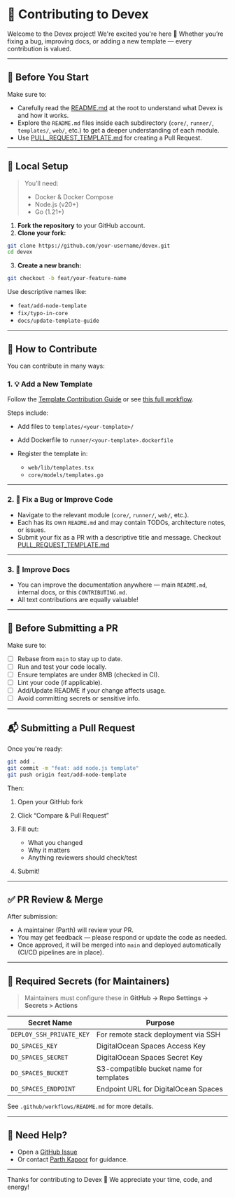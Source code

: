 # 👥 Contributing to Devex

Welcome to the Devex project! We're excited you're here 🎉
Whether you’re fixing a bug, improving docs, or adding a new template — every contribution is valued.

---

## 📖 Before You Start

Make sure to:

- Carefully read the [README.md](../README.md) at the root to understand what Devex is and how it works.
- Explore the `README.md` files inside each subdirectory (`core/`, `runner/`, `templates/`, `web/`, etc.) to get a deeper understanding of each module.
- Use [PULL_REQUEST_TEMPLATE.md](../PULL_REQUEST_TEMPLATE) for creating a Pull Request.

---

## 🔧 Local Setup

> You’ll need:
> - Docker & Docker Compose
> - Node.js (v20+)
> - Go (1.21+)

1. **Fork the repository** to your GitHub account.
2. **Clone your fork:**

```bash
git clone https://github.com/your-username/devex.git
cd devex
````

3. **Create a new branch:**

```bash
git checkout -b feat/your-feature-name
```

Use descriptive names like:

* `feat/add-node-template`
* `fix/typo-in-core`
* `docs/update-template-guide`

---

## 🚀 How to Contribute

You can contribute in many ways:

### 1. 💡 Add a New Template

Follow the [Template Contribution Guide](./templates/README.md) or see [this full workflow](.github/workflows/README.md).

Steps include:

* Add files to `templates/<your-template>/`
* Add Dockerfile to `runner/<your-template>.dockerfile`
* Register the template in:

  * `web/lib/templates.tsx`
  * `core/models/templates.go`

---

### 2. 🐛 Fix a Bug or Improve Code

* Navigate to the relevant module (`core/`, `runner/`, `web/`, etc.).
* Each has its own `README.md` and may contain TODOs, architecture notes, or issues.
* Submit your fix as a PR with a descriptive title and message. Checkout [PULL_REQUEST_TEMPLATE.md](.github/PULL_REQUEST_TEMPLATE.md)

---

### 3. 📝 Improve Docs

* You can improve the documentation anywhere — main `README.md`, internal docs, or this `CONTRIBUTING.md`.
* All text contributions are equally valuable!

---

## 🧪 Before Submitting a PR

Make sure to:

* [ ] Rebase from `main` to stay up to date.
* [ ] Run and test your code locally.
* [ ] Ensure templates are under 8MB (checked in CI).
* [ ] Lint your code (if applicable).
* [ ] Add/Update README if your change affects usage.
* [ ] Avoid committing secrets or sensitive info.

---

## 📬 Submitting a Pull Request

Once you're ready:

```bash
git add .
git commit -m "feat: add node.js template"
git push origin feat/add-node-template
```

Then:

1. Open your GitHub fork
2. Click “Compare & Pull Request”
3. Fill out:

   * What you changed
   * Why it matters
   * Anything reviewers should check/test
4. Submit!

---

## ✅ PR Review & Merge

After submission:

* A maintainer (Parth) will review your PR.
* You may get feedback — please respond or update the code as needed.
* Once approved, it will be merged into `main` and deployed automatically (CI/CD pipelines are in place).

---

## 🔐 Required Secrets (for Maintainers)

> Maintainers must configure these in **GitHub → Repo Settings → Secrets > Actions**

| Secret Name              | Purpose                                 |
| ------------------------ | --------------------------------------- |
| `DEPLOY_SSH_PRIVATE_KEY` | For remote stack deployment via SSH     |
| `DO_SPACES_KEY`          | DigitalOcean Spaces Access Key          |
| `DO_SPACES_SECRET`       | DigitalOcean Spaces Secret Key          |
| `DO_SPACES_BUCKET`       | S3-compatible bucket name for templates |
| `DO_SPACES_ENDPOINT`     | Endpoint URL for DigitalOcean Spaces    |

See `.github/workflows/README.md` for more details.

---

## 💬 Need Help?

* Open a [GitHub Issue](https://github.com/parthkapoor-dev/devex/issues)
* Or contact [Parth Kapoor](https://parthkapoor.me) for guidance.

---

Thanks for contributing to Devex 💖
We appreciate your time, code, and energy!
